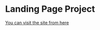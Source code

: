 # Landing Page Project
[You can visit the site from here]( https://ahmedaladden.github.io/Landing-page/)
